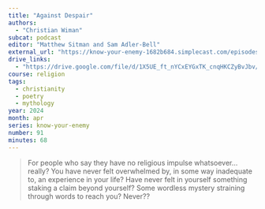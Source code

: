 ```yaml
---
title: "Against Despair"
authors:
  - "Christian Wiman"
subcat: podcast
editor: "Matthew Sitman and Sam Adler-Bell"
external_url: "https://know-your-enemy-1682b684.simplecast.com/episodes/tk-w-christian-wiman"
drive_links:
  - "https://drive.google.com/file/d/1X5UE_ft_nYCxEYGxTK_cnqHKCZyBvJbv/view?usp=drivesdk"
course: religion
tags:
  - christianity
  - poetry
  - mythology
year: 2024
month: apr
series: know-your-enemy
number: 91
minutes: 68
---
```


> For people who say they have no religious impulse whatsoever... really? You have never felt overwhelmed by, in some way inadequate to, an experience in your life? Have never felt in yourself something staking a claim beyond yourself? Some wordless mystery straining through words to reach you? Never??
